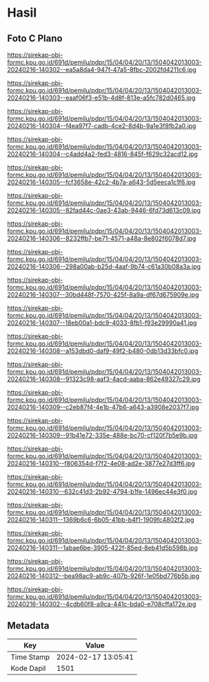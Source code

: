 # Hasil

## Foto C Plano

https://sirekap-obj-formc.kpu.go.id/691d/pemilu/pdpr/15/04/04/20/13/1504042013003-20240216-140302--ea5a8da4-947f-47a5-8fbc-2002fd4211c6.jpg

https://sirekap-obj-formc.kpu.go.id/691d/pemilu/pdpr/15/04/04/20/13/1504042013003-20240216-140303--eaaf06f3-e51b-4d8f-813e-a5fc782d0465.jpg

https://sirekap-obj-formc.kpu.go.id/691d/pemilu/pdpr/15/04/04/20/13/1504042013003-20240216-140304--f4ea97f7-cadb-4ce2-8d4b-9a1e3f8fb2a0.jpg

https://sirekap-obj-formc.kpu.go.id/691d/pemilu/pdpr/15/04/04/20/13/1504042013003-20240216-140304--c4add4a2-fed3-4816-845f-f629c32acd12.jpg

https://sirekap-obj-formc.kpu.go.id/691d/pemilu/pdpr/15/04/04/20/13/1504042013003-20240216-140305--fcf3658e-42c2-4b7a-a643-5d5eeca1c1f6.jpg

https://sirekap-obj-formc.kpu.go.id/691d/pemilu/pdpr/15/04/04/20/13/1504042013003-20240216-140305--82fad44c-0ae3-43ab-9446-6fd73d613c09.jpg

https://sirekap-obj-formc.kpu.go.id/691d/pemilu/pdpr/15/04/04/20/13/1504042013003-20240216-140306--8232ffb7-be71-4571-a48a-8e802f6078d7.jpg

https://sirekap-obj-formc.kpu.go.id/691d/pemilu/pdpr/15/04/04/20/13/1504042013003-20240216-140306--298a00ab-b25d-4aaf-9b74-c61a30b08a3a.jpg

https://sirekap-obj-formc.kpu.go.id/691d/pemilu/pdpr/15/04/04/20/13/1504042013003-20240216-140307--30bd448f-7570-425f-8a9a-df67d675909e.jpg

https://sirekap-obj-formc.kpu.go.id/691d/pemilu/pdpr/15/04/04/20/13/1504042013003-20240216-140307--18eb00a1-bdc9-4033-8fb1-f93e29990a41.jpg

https://sirekap-obj-formc.kpu.go.id/691d/pemilu/pdpr/15/04/04/20/13/1504042013003-20240216-140308--a153dbd0-daf9-49f2-b480-0db13d33bfc0.jpg

https://sirekap-obj-formc.kpu.go.id/691d/pemilu/pdpr/15/04/04/20/13/1504042013003-20240216-140308--91323c98-aaf3-4acd-aaba-862e49327c29.jpg

https://sirekap-obj-formc.kpu.go.id/691d/pemilu/pdpr/15/04/04/20/13/1504042013003-20240216-140309--c2eb87f4-4e1b-47b6-a643-a3908e2037f7.jpg

https://sirekap-obj-formc.kpu.go.id/691d/pemilu/pdpr/15/04/04/20/13/1504042013003-20240216-140309--91b41e72-335e-488e-bc70-cf120f7b5e9b.jpg

https://sirekap-obj-formc.kpu.go.id/691d/pemilu/pdpr/15/04/04/20/13/1504042013003-20240216-140310--f806354d-f7f2-4e08-ad2e-3877e27d3ff6.jpg

https://sirekap-obj-formc.kpu.go.id/691d/pemilu/pdpr/15/04/04/20/13/1504042013003-20240216-140310--632c41d3-2b92-4794-b1fe-1496ec44e3f0.jpg

https://sirekap-obj-formc.kpu.go.id/691d/pemilu/pdpr/15/04/04/20/13/1504042013003-20240216-140311--1369b6c6-6b05-41bb-b4f1-1909fc4802f2.jpg

https://sirekap-obj-formc.kpu.go.id/691d/pemilu/pdpr/15/04/04/20/13/1504042013003-20240216-140311--1abae6be-3905-422f-85ed-8eb41d5b598b.jpg

https://sirekap-obj-formc.kpu.go.id/691d/pemilu/pdpr/15/04/04/20/13/1504042013003-20240216-140312--bea98ac9-ab9c-407b-926f-1e05bd776b5b.jpg

https://sirekap-obj-formc.kpu.go.id/691d/pemilu/pdpr/15/04/04/20/13/1504042013003-20240216-140302--4cdb60f8-a9ca-441c-bda0-e708cffa172e.jpg


## Metadata

| Key        | Value               |
| ---------- | ------------------- |
| Time Stamp | 2024-02-17 13:05:41 |
| Kode Dapil | 1501                |



